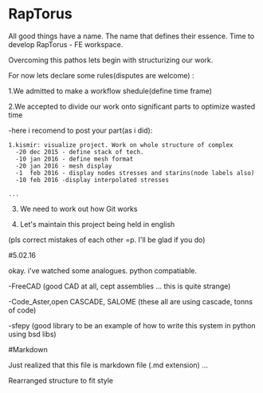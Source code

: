 # RapTorus

All good things have a name. 
The name that defines their essence.
Time to develop RapTorus - FE workspace.

Overcoming this pathos lets begin with structurizing our work.

For now lets declare some rules(disputes are welcome) :

1.We admitted to make a workflow shedule(define time frame)

2.We accepted to divide our work onto significant parts to optimize wasted time

  -here i recomend to post your part(as i did):

    1.kismir: visualize project. Work on whole structure of complex
      -20 dec 2015 - define stack of tech.
      -10 jan 2016 - define mesh format
      -20 jan 2016 - mesh display 
      -1  feb 2016 - display nodes stresses and starins(node labels also)
      -10 feb 2016 -display interpolated stresses

    ...

3. We need to work out how Git works

4. Let's maintain this project being held in english



(pls correct mistakes of each other =p. I'll be glad if you do)

#5.02.16

okay. i've watched some analogues. python compatiable.

-FreeCAD (good CAD at all, cept assemblies ... this is quite strange)

-Code_Aster,open CASCADE, SALOME (these all are using cascade, tonns of code)

-sfepy (good library to be an example of how to write this system in python using bsd libs)

#Markdown 

Just realized that this file is markdown file (.md extension) ... 

Rearranged structure to fit style
